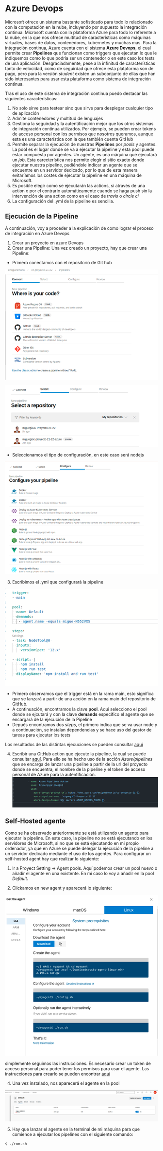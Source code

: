 # Azure Devops

Microsoft ofrece un sistema bastante sofisticado para todo lo relacionado con la computación en la nube, incluyendo por supuesto la integración continua.  Microsoft cuenta con la plataforma Azure para todo lo referente a la nube, en la que nos ofrece multitud de características como máquinas virtuales, bases de datos, contenedores, kubernetes y muchas más. Para la integración continua, Azure cuenta con el sistema **Azure Devops**, el cual permite crear **Pipelines** que funcionan como triggers que ejecutan lo que le indiquemos como lo que podría ser un contenedor o en este caso los tests de una aplicación. Desgraciadamente, pese a la infinitud de características tanto de velocidad, como de seguirdad que ofrece esta plataforma son de pago, pero para la versión *student* existen un subconjunto de ellas que han sido interesantes para usar esta plataforma como sistema de integración continua.

Tras el uso de este sistema de integración continua puedo destacar las siguientes características:

1. No solo sirve para testear sino que sirve para desplegar cualquier tipo de aplicación
2. Admite contenedores y multitud de lenguajes
3. Gestiona la seguirdad y la autentificación mejor que los otros sistemas de integración continua utilizados. Por ejemplo, se pueden crear tokens de acceso personal con los permisos que nosotros queramos, aunque esta es una característica con la que también cuenta GitHub
4. Permite separar la ejecución de nuestras **Pipelines** por *pools* y agentes. La pool es el lugar donde se va a ejecutar la pipeline y esta pool puede estar compuesta por agentes. Un agente, es una máquina que ejecutará un *job*. Esta carecterística nos permite elegir el sitio exacto donde ejecutar nuestra pipeline, pudiéndole indicar un agente que se encuentre en un servidor dedicado, por lo que de esta manera evitaríamos los costes de ejecutar la pipeline en una máquina de Microsoft.
5. Es posible elegir como se ejecutarán las actions, si através de una action o por el contrario automáticamente cuando se haga push sin la intervención de una action como en el caso de *travis* o *circle ci*
6. La configuración del .yml de la pipeline es sencilla.

## Ejecución de la Pipeline

A continuación, voy a proceder a la explicación de como lograr el proceso de integración en Azure Devops

1. Crear un proyecto en azure Devops
2. Crear una Pipeline: Una vez creado un proyecto, hay que crear una Pipeline:
- Primero conectamos con el repositorio de Git hub

![conf](/IMG/azureconf01.png)

![conf](/IMG/azureconf02.png)

  - Seleccionamos el tipo de configuración, en este caso será nodejs

![conf](/IMG/azureconf03.png)

3. Escribimos el .yml que configurará la pipeline

![conf](/IMG/azureconf04.png)

  - Primero observamos que el trigger está en la rama main, esto significa que se lanzará a partir de una acción en la rama main del repositorio de GitHub.
  - A continuación, encontramos la clave **pool**. Aqui selecciono el pool donde se ejcutará y con la clave **demands** especifico el agente que se encargará de la ejecución de la Pipeline
  - Depués encontramos dos *steps*, el primero indica que se va usar node y a continuación, se instalan dependencias y se hace uso del gestor de tareas para ejecutar los tests

Los resultados de las distintas ejecuciones se pueden consultar [aqui](https://dev.azure.com/emiguetenorio/cc-proyecto-21-22/_build?view=runs)

4. Escribir una GitHub action que ejecute la pipeline, la cual se puede consultar [aquí](https://github.com/migueg/CC-Proyecto-21-22/blob/main/.github/workflows/main.yml).
Para ello se ha hecho uso de la acción *Azure/pipelines* que se encarga de lanzar una pipeline a partir de la url del proyecto donde se encuentra, el nombre de la pipeline y el token de acceso personal de Azure para la autentificación.
![azureaction](/IMG/azureaction.png)

## Self-Hosted agente

Como se ha observado anteriormente se está utilizando un agente para ejecutar la pipeline. En este caso, la pipeline no se está ejecutando en los servidores de Microsoft, si no que se está ejecutando en mi propio ordenador, ya que en Azure se puede delegar la ejecución de la pipeline a un servidor dedicado mediante el uso de los agentes. Para configurar un self-hosted agent hay que realizar lo siguiente:

1. Ir a Proyect Setting -> Agent pools. Aquí podemos crear un pool nuevo o añadir el agente en una existente. En mi caso lo voy a añadir en la pool *Default*.

2. Clickamos en new agent y aparecerá lo siguiente:

![agent](/IMG/newagent.png)

simplemente seguimos las instrucciones. Es necesario crear un token de acceso personal para poder tener los permisos para usar el agente. Las instrucciones para crearlo se pueden encontrar [aquí](https://docs.microsoft.com/en-us/azure/devops/organizations/accounts/use-personal-access-tokens-to-authenticate?view=azure-devops&tabs=preview-page)

4. Una vez instalado, nos aparecerá el agente en la pool

![agent](/IMG/agent.png)

5. Hay que lanzar el agente en la terminal de mi máquina para que comience a ejecutar los pipelines con el siguiente comando:

```
$ ./run.sh
```
